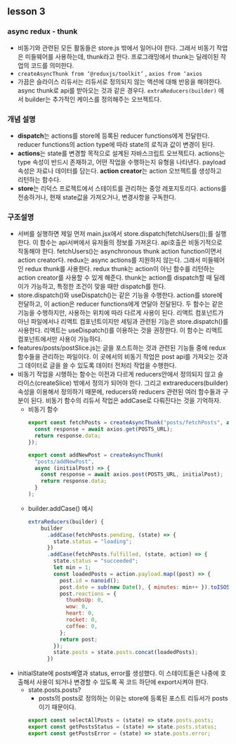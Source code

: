 ## lesson 3

### async redux - thunk

- 비동기와 관련된 모든 활동들은 store.js 밖에서 일어나야 한다. 그래서 비동기 작업은 미들웨어를 사용하는데, thunk라고 한다. 프로그래밍에서 thunk는 딜레이된 작업의 코드를 의미한다.
- `createAsyncThunk from ‘@reduxjs/toolkit’` , `axios from ‘axios`
- 가끔은 슬라이스 리듀서는 리듀서로 정의되지 않는 액션에 대해 반응을 해야한다. async thunk로 api를 받아오는 것과 같은 경우다. `extraReducers(builder)` 에서 builder는 추가적인 케이스를 정의해주는 오브젝트다.

### 개념 설명

- **dispatch**는 actions를 store에 등록된 reducer functions에게 전달한다. reducer functions의 action type에 따라 state의 로직과 값이 변경이 된다.
- **actions**는 state를 변경할 목적으로 설계된 자바스크립트 오브젝트다. actions는 type 속성이 반드시 존재하고, 어떤 작업을 수행하는지 유형을 나타낸다. payload 속성은 자료나 데이터를 담는다. **action creator**는 action 오브젝트를 생성하고 리턴하는 함수다.
- **store**는 리덕스 프로젝트에서 스테이트를 관리하는 중앙 레포지토리다. actions를 전송하거나, 현재 state값을 가져오거나, 변경사항을 구독한다.

### 구조설명

- 서버를 실행하면 제일 먼저 main.jsx에서 store.dispatch(fetchUsers());를 실행한다. 이 함수는 api서버에서 유저들의 정보를 가져온다. api호출은 비동기적으로 작동해야 한다. fetchUsers()는 asynchronous thunk action function이면서 action creator다. redux는 async actions를 지원하지 않는다. 그래서 미들웨어인 redux thunk를 사용한다. redux thunk는 action이 아닌 함수를 리턴하는 action creator를 사용할 수 있게 해준다. thunk는 action를 dispatch할 때 딜레이가 가능하고, 특정한 조건이 맞을 때만 dispatch를 한다.
- store.dispatch()와 useDispatch()는 같은 기능을 수행한다. action를 store에 전달하고, 이 action은 reducer functions에게 연달아 전달된다. 두 함수는 같은 기능을 수행하지만, 사용하는 위치에 따라 다르게 사용이 된다. 리액트 컴포넌트가 아닌 파일에서나 리액트 컴포넌트이지만 세팅과 관련된 기능은 store.dispatch()를 사용한다. 리액트는 useDispatch()를 이용하는 것을 권장한다. 이 함수는 리액트 컴포넌트에서만 사용이 가능하다.
- features/posts/postSlice.js는 글을 포스트하는 것과 관련된 기능들 중에 redux함수들을 관리하는 파일이다. 이 곳에서의 비동기 작업은 post api를 가져오는 것과 그 데이터로 글을 쓸 수 있도록 데이터 전처리 작업을 수행한다.
- 비동기 작업을 시행하는 함수는 이전과 다르게 reducers안에서 정의되지 않고 슬라이스(createSlice) 밖에서 정의가 되어야 한다. 그리고 extrareducers(builder) 속성을 이용해서 정의하기 때문에, reducers와 reducers 관련된 여러 함수들과 구분이 된다. 비동기 함수의 리듀서 작업은 addCase로 다뤄진다는 것을 기억하자.
  - 비동기 함수
    ```jsx
    export const fetchPosts = createAsyncThunk("posts/fetchPosts", async () => {
      const response = await axios.get(POSTS_URL);
      return response.data;
    });

    export const addNewPost = createAsyncThunk(
      "posts/addNewPost",
      async (initialPost) => {
        const response = await axios.post(POSTS_URL, initialPost);
        return response.data;
      }
    );
    ```
  - builder.addCase() 예시
    ```jsx
    extraReducers(builder) {
        builder
          .addCase(fetchPosts.pending, (state) => {
            state.status = "loading";
          })
          .addCase(fetchPosts.fulfilled, (state, action) => {
            state.status = "succeeded";
            let min = 1;
            const loadedPosts = action.payload.map((post) => {
              post.id = nanoid();
              post.date = sub(new Date(), { minutes: min++ }).toISOString();
              post.reactions = {
                thumbsUp: 0,
                wow: 0,
                heart: 0,
                rocket: 0,
                coffee: 0,
              };
              return post;
            });
            state.posts = state.posts.concat(loadedPosts);
          })
    ```
- initialState에 posts배열과 status, error를 생성했다. 이 스테이트들은 나중에 호출해서 사용이 되거나 변경할 수 있도록 꼭 코드 하단에 export시켜야 한다.
  - state.posts.posts?
    - posts의 posts로 정의하는 이유는 store에 등록된 포스트 리듀서가 posts이기 때문이다.
    ```jsx
    export const selectAllPosts = (state) => state.posts.posts;
    export const getPostsStatus = (state) => state.posts.status;
    export const getPostsError = (state) => state.posts.error;
    ```
